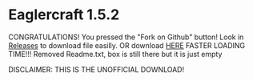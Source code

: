 # Eaglercraft 1.5.2
CONGRATULATIONS! You pressed the "Fork on Github" button!
  Look in [Releases](https://github.com/GithubKman/goM8U38rtpxqJxdrNeJA9e4nA4zPcpm3/releases/tag/v1.0.0) to download file easilly.
    OR download [HERE](https://github.com/GithubKman/goM8U38rtpxqJxdrNeJA9e4nA4zPcpm3/releases/download/v1.0.0/Eaglercraft.1.5.2.html)
  FASTER LOADING TIME!!!
  Removed Readme.txt, box is still there but it is just empty


  DISCLAIMER: THIS IS THE UNOFFICIAL DOWNLOAD!
